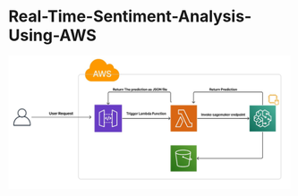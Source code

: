 # Real-Time-Sentiment-Analysis-Using-AWS
![Request Flow](https://github.com/omar-mostafa-taha/Real-Time-Sentiment-Analysis-Using-AWS/blob/ff2d99a108d5e11f68c9aa5abfa04633c917779d/Images/Request%20Flow.jpg)

